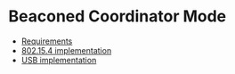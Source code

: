 # Beaconed Coordinator Mode



* [Requirements](https://wiki.ubcthunderbots.ca/~/drafts/-LKnhQt487pTxFLf0Mk9/primary/electrical/radio-protocol/beaconed-coordinator-mode)
* [802.15.4 implementation](802.15.4-implementation)
* [USB implementation](USB-implementation)

